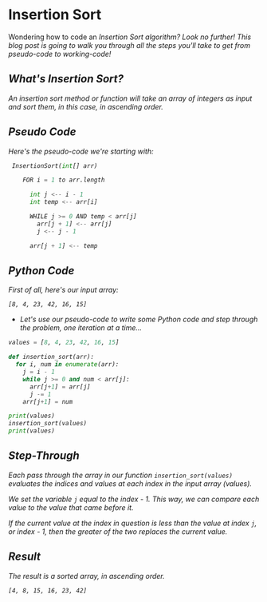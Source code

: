 # Insertion Sort
Wondering how to code an <em>Insertion Sort<em> algorithm? Look no further! This blog post is going to walk you through all the steps you'll take to get from pseudo-code to working-code!

## What's Insertion Sort?

An insertion sort method or function will take an array of integers as input and sort them, in this case, in ascending order.

## Pseudo Code
Here's the pseudo-code we're starting with:
```Python
 InsertionSort(int[] arr)

    FOR i = 1 to arr.length

      int j <-- i - 1
      int temp <-- arr[i]

      WHILE j >= 0 AND temp < arr[j]
        arr[j + 1] <-- arr[j]
        j <-- j - 1

      arr[j + 1] <-- temp
```

## Python Code
First of all, here's our input array:

`[8, 4, 23, 42, 16, 15]`

- Let's use our pseudo-code to write some Python code and step through the problem, one iteration at a time...

```Python
values = [8, 4, 23, 42, 16, 15]

def insertion_sort(arr):
  for i, num in enumerate(arr):
    j = i - 1
    while j >= 0 and num < arr[j]:
      arr[j+1] = arr[j]
      j -= 1
    arr[j+1] = num

print(values)
insertion_sort(values)
print(values)
```

## Step-Through
Each pass through the array in our function `insertion_sort(values)` evaluates the indices and values at each index in the input array (values).

We set the variable `j` equal to the index - 1. This way, we can compare each value to the value that came before it.

If the current value at the index in question is less than the value at index `j`, or index - 1, then the greater of the two replaces the current value. 

## Result
The result is a sorted array, in ascending order. 

`[4, 8, 15, 16, 23, 42]`